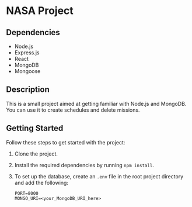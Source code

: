 # NASA Project

## Dependencies

- Node.js
- Express.js
- React
- MongoDB
- Mongoose

## Description

This is a small project aimed at getting familiar with Node.js and MongoDB. You can use it to create schedules and delete missions.

## Getting Started

Follow these steps to get started with the project:

1. Clone the project.
2. Install the required dependencies by running `npm install`.
3. To set up the database, create an `.env` file in the root project directory and add the following:

   ```env
   PORT=8000
   MONGO_URI=<your_MongoDB_URI_here>
   ```
